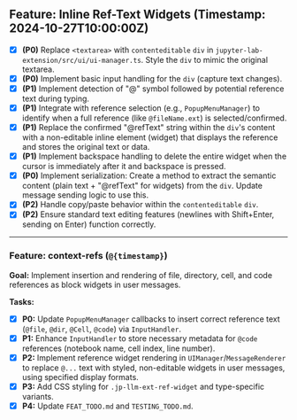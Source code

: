 ## Feature: Inline Ref-Text Widgets (Timestamp: 2024-10-27T10:00:00Z)
- [x] **(P0)** Replace `<textarea>` with `contenteditable` `div` in `jupyter-lab-extension/src/ui/ui-manager.ts`. Style the `div` to mimic the original textarea.
- [x] **(P0)** Implement basic input handling for the `div` (capture text changes).
- [x] **(P1)** Implement detection of "@" symbol followed by potential reference text during typing.
- [x] **(P1)** Integrate with reference selection (e.g., `PopupMenuManager`) to identify when a full reference (like `@fileName.ext`) is selected/confirmed.
- [x] **(P1)** Replace the confirmed "@refText" string within the `div`'s content with a non-editable inline element (widget) that displays the reference and stores the original text or data.
- [x] **(P1)** Implement backspace handling to delete the entire widget when the cursor is immediately after it and backspace is pressed.
- [x] **(P0)** Implement serialization: Create a method to extract the semantic content (plain text + "@refText" for widgets) from the `div`. Update message sending logic to use this.
- [x] **(P2)** Handle copy/paste behavior within the `contenteditable` `div`.
- [x] **(P2)** Ensure standard text editing features (newlines with Shift+Enter, sending on Enter) function correctly.

---

### Feature: context-refs (`@{timestamp}`)

**Goal:** Implement insertion and rendering of file, directory, cell, and code references as block widgets in user messages.

**Tasks:**
- [x] **P0:** Update `PopupMenuManager` callbacks to insert correct reference text (`@file`, `@dir`, `@Cell`, `@code`) via `InputHandler`.
- [x] **P1:** Enhance `InputHandler` to store necessary metadata for `@code` references (notebook name, cell index, line number).
- [x] **P2:** Implement reference widget rendering in `UIManager`/`MessageRenderer` to replace `@...` text with styled, non-editable widgets in user messages, using specified display formats.
- [x] **P3:** Add CSS styling for `.jp-llm-ext-ref-widget` and type-specific variants.
- [x] **P4:** Update `FEAT_TODO.md` and `TESTING_TODO.md`.
